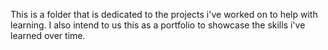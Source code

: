 This is a folder that is dedicated to the projects i've worked on to help with learning.
I also intend to us this as a portfolio to showcase the skills i've learned over time.
